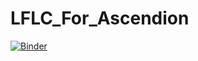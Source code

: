 # LFLC_For_Ascendion

[![Binder](https://mybinder.org/badge_logo.svg)](https://mybinder.org/v2/gh/luisferlc/LFLC_For_Ascendion/HEAD)
